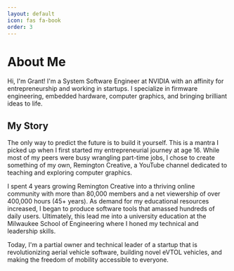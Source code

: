 ```yaml
---
layout: default
icon: fas fa-book
order: 3
---
```


# About Me

Hi, I'm Grant! I'm a System Software Engineer at NVIDIA with an affinity for entrepreneurship and working in startups. I specialize in firmware engineering, embedded hardware, computer graphics, and bringing brilliant ideas to life.

## My Story

The only way to predict the future is to build it yourself. This is a mantra I picked up when I first started my entrepreneurial journey at age 16. While most of my peers were busy wrangling part-time jobs, I chose to create something of my own, Remington Creative, a YouTube channel dedicated to teaching and exploring computer graphics.

I spent 4 years growing Remington Creative into a thriving online community with more than 80,000 members and a net viewership of over 400,000 hours (45+ years). As demand for my educational resources increased, I began to produce software tools that amassed hundreds of daily users. Ultimately, this lead me into a university education at the Milwaukee School of Engineering where I honed my technical and leadership skills.

Today, I'm a partial owner and technical leader of a startup that is revolutionizing aerial vehicle software, building novel eVTOL vehicles, and making the freedom of mobility accessible to everyone.
